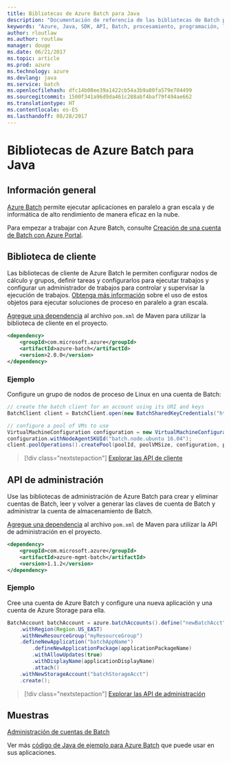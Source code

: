 ```yaml
---
title: Bibliotecas de Azure Batch para Java
description: "Documentación de referencia de las bibliotecas de Batch para Java"
keywords: "Azure, Java, SDK, API, Batch, procesamiento, programación, larga ejecución"
author: rloutlaw
ms.author: routlaw
manager: douge
ms.date: 06/21/2017
ms.topic: article
ms.prod: azure
ms.technology: azure
ms.devlang: java
ms.service: batch
ms.openlocfilehash: dfc14b08ee39a1422cb54a3b9a80fa579e704499
ms.sourcegitcommit: 1500f341a96d9da461c288abf4baf79f494ae662
ms.translationtype: HT
ms.contentlocale: es-ES
ms.lasthandoff: 08/28/2017
---
```

# <a name="azure-batch-libraries-for-java"></a>Bibliotecas de Azure Batch para Java

## <a name="overview"></a>Información general

[Azure Batch](/azure/batch/batch-technical-overview) permite ejecutar aplicaciones en paralelo a gran escala y de informática de alto rendimiento de manera eficaz en la nube.   

Para empezar a trabajar con Azure Batch, consulte [Creación de una cuenta de Batch con Azure Portal](/azure/batch/batch-account-create-portal).

## <a name="client-library"></a>Biblioteca de cliente

Las bibliotecas de cliente de Azure Batch le permiten configurar nodos de cálculo y grupos, definir tareas y configurarlos para ejecutar trabajos y configurar un administrador de trabajos para controlar y supervisar la ejecución de trabajos. [Obtenga más información](/azure/batch/batch-api-basics) sobre el uso de estos objetos para ejecutar soluciones de proceso en paralelo a gran escala.

[Agregue una dependencia](https://maven.apache.org/guides/getting-started/index.html#How_do_I_use_external_dependencies) al archivo `pom.xml` de Maven para utilizar la biblioteca de cliente en el proyecto.

```XML
<dependency>
    <groupId>com.microsoft.azure</groupId>
    <artifactId>azure-batch</artifactId>
    <version>2.0.0</version>
</dependency>
```   

### <a name="example"></a>Ejemplo

Configure un grupo de nodos de proceso de Linux en una cuenta de Batch:

```java
// create the batch client for an account using its URI and keys
BatchClient client = BatchClient.open(new BatchSharedKeyCredentials("https://fabrikambatch.eastus.batch.azure.com", "fabrikambatch", batchKey));

// configure a pool of VMs to use 
VirtualMachineConfiguration configuration = new VirtualMachineConfiguration();
configuration.withNodeAgentSKUId("batch.node.ubuntu 16.04");
client.poolOperations().createPool(poolId, poolVMSize, configuration, poolVMCount);
```

> [!div class="nextstepaction"]
> [Explorar las API de cliente](/java/api/overview/azure/batch/clientlibrary)


## <a name="management-api"></a>API de administración

Use las bibliotecas de administración de Azure Batch para crear y eliminar cuentas de Batch, leer y volver a generar las claves de cuenta de Batch y administrar la cuenta de almacenamiento de Batch.

[Agregue una dependencia](https://maven.apache.org/guides/getting-started/index.html#How_do_I_use_external_dependencies) al archivo `pom.xml` de Maven para utilizar la API de administración en el proyecto.

```XML
<dependency>
    <groupId>com.microsoft.azure</groupId>
    <artifactId>azure-mgmt-batch</artifactId>
    <version>1.1.2</version>
</dependency>
```

### <a name="example"></a>Ejemplo

Cree una cuenta de Azure Batch y configure una nueva aplicación y una cuenta de Azure Storage para ella.

```java
BatchAccount batchAccount = azure.batchAccounts().define("newBatchAcct")
    .withRegion(Region.US_EAST)
    .withNewResourceGroup("myResourceGroup")
    .defineNewApplication("batchAppName")
        .defineNewApplicationPackage(applicationPackageName)
        .withAllowUpdates(true)
        .withDisplayName(applicationDisplayName)
        .attach()
    .withNewStorageAccount("batchStorageAcct")
    .create();
```

> [!div class="nextstepaction"]
> [Explorar las API de administración](/java/api/overview/azure/batch/managementapi)


## <a name="samples"></a>Muestras

[Administración de cuentas de Batch][1]   

Ver más [código de Java de ejemplo para Azure Batch](https://azure.microsoft.com/resources/samples/?platform=java&term=batch) que puede usar en sus aplicaciones.

[1]: https://github.com/Azure-Samples/batch-java-manage-batch-accounts